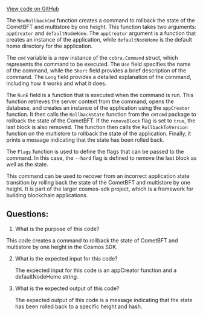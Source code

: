 [View code on GitHub](https://github.com/cosmos/cosmos-sdk/blob/main/server/rollback.go)

The `NewRollbackCmd` function creates a command to rollback the state of the CometBFT and multistore by one height. This function takes two arguments: `appCreator` and `defaultNodeHome`. The `appCreator` argument is a function that creates an instance of the application, while `defaultNodeHome` is the default home directory for the application.

The `cmd` variable is a new instance of the `cobra.Command` struct, which represents the command to be executed. The `Use` field specifies the name of the command, while the `Short` field provides a brief description of the command. The `Long` field provides a detailed explanation of the command, including how it works and what it does.

The `RunE` field is a function that is executed when the command is run. This function retrieves the server context from the command, opens the database, and creates an instance of the application using the `appCreator` function. It then calls the `RollbackState` function from the `cmtcmd` package to rollback the state of the CometBFT. If the `removeBlock` flag is set to `true`, the last block is also removed. The function then calls the `RollbackToVersion` function on the multistore to rollback the state of the application. Finally, it prints a message indicating that the state has been rolled back.

The `Flags` function is used to define the flags that can be passed to the command. In this case, the `--hard` flag is defined to remove the last block as well as the state.

This command can be used to recover from an incorrect application state transition by rolling back the state of the CometBFT and multistore by one height. It is part of the larger cosmos-sdk project, which is a framework for building blockchain applications.
## Questions: 
 1. What is the purpose of this code?
   
   This code creates a command to rollback the state of CometBFT and multistore by one height in the Cosmos SDK.

2. What is the expected input for this code?
   
   The expected input for this code is an appCreator function and a defaultNodeHome string.

3. What is the expected output of this code?
   
   The expected output of this code is a message indicating that the state has been rolled back to a specific height and hash.